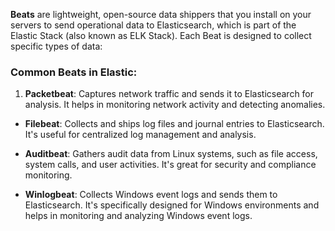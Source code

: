 **Beats** are lightweight, open-source data shippers that you install on your servers to send operational data to Elasticsearch, which is part of the Elastic Stack (also known as ELK Stack). Each Beat is designed to collect specific types of data:

### Common Beats in Elastic:

1. **Packetbeat**: Captures network traffic and sends it to Elasticsearch for analysis. It helps in monitoring network activity and detecting anomalies.
    
- **Filebeat**: Collects and ships log files and journal entries to Elasticsearch. It's useful for centralized log management and analysis.
    
- **Auditbeat**: Gathers audit data from Linux systems, such as file access, system calls, and user activities. It's great for security and compliance monitoring.
    
- **Winlogbeat**: Collects Windows event logs and sends them to Elasticsearch. It's specifically designed for Windows environments and helps in monitoring and analyzing Windows event logs.